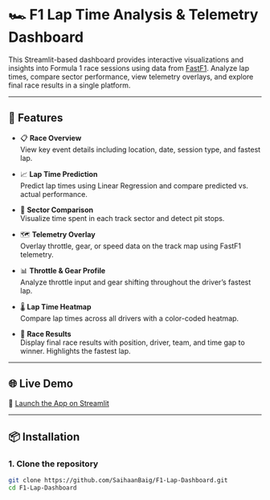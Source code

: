 # 🏎️ F1 Lap Time Analysis & Telemetry Dashboard

This Streamlit-based dashboard provides interactive visualizations and insights into Formula 1 race sessions using data from [FastF1](https://theoehrly.github.io/Fast-F1/). Analyze lap times, compare sector performance, view telemetry overlays, and explore final race results in a single platform.

---

## 🚀 Features

- 📋 **Race Overview**  
  View key event details including location, date, session type, and fastest lap.

- 📈 **Lap Time Prediction**  
  Predict lap times using Linear Regression and compare predicted vs. actual performance.

- 🧩 **Sector Comparison**  
  Visualize time spent in each track sector and detect pit stops.

- 🗺️ **Telemetry Overlay**  
  Overlay throttle, gear, or speed data on the track map using FastF1 telemetry.

- 📊 **Throttle & Gear Profile**  
  Analyze throttle input and gear shifting throughout the driver’s fastest lap.

- 🌡️ **Lap Time Heatmap**  
  Compare lap times across all drivers with a color-coded heatmap.

- 🏁 **Race Results**  
  Display final race results with position, driver, team, and time gap to winner. Highlights the fastest lap.

---

## 🌐 Live Demo

🔗 [Launch the App on Streamlit](https://f1-lap-dashboard.streamlit.app/)

---

## 📦 Installation

### 1. Clone the repository

```bash
git clone https://github.com/SaihaanBaig/F1-Lap-Dashboard.git
cd F1-Lap-Dashboard
